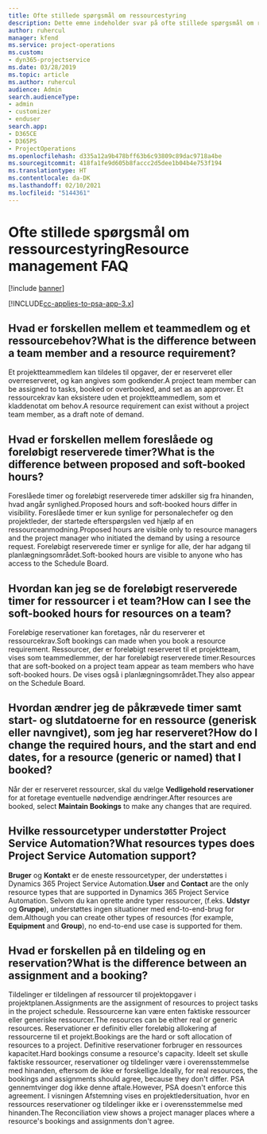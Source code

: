 ```yaml
---
title: Ofte stillede spørgsmål om ressourcestyring
description: Dette emne indeholder svar på ofte stillede spørgsmål om ressourcestyring.
author: ruhercul
manager: kfend
ms.service: project-operations
ms.custom:
- dyn365-projectservice
ms.date: 03/28/2019
ms.topic: article
ms.author: ruhercul
audience: Admin
search.audienceType:
- admin
- customizer
- enduser
search.app:
- D365CE
- D365PS
- ProjectOperations
ms.openlocfilehash: d335a12a9b478bff63b6c93809c89dac9718a4be
ms.sourcegitcommit: 418fa1fe9d605b8faccc2d5dee1b04b4e753f194
ms.translationtype: HT
ms.contentlocale: da-DK
ms.lasthandoff: 02/10/2021
ms.locfileid: "5144361"
---
```

# <a name="resource-management-faq"></a><span data-ttu-id="133c9-103">Ofte stillede spørgsmål om ressourcestyring</span><span class="sxs-lookup"><span data-stu-id="133c9-103">Resource management FAQ</span></span>

[!include [banner](../includes/psa-now-project-operations.md)]

[!INCLUDE[cc-applies-to-psa-app-3.x](../includes/cc-applies-to-psa-app-3x.md)]

## <a name="what-is-the-difference-between-a-team-member-and-a-resource-requirement"></a><span data-ttu-id="133c9-104">Hvad er forskellen mellem et teammedlem og et ressourcebehov?</span><span class="sxs-lookup"><span data-stu-id="133c9-104">What is the difference between a team member and a resource requirement?</span></span>

<span data-ttu-id="133c9-105">Et projektteammedlem kan tildeles til opgaver, der er reserveret eller overreserveret, og kan angives som godkender.</span><span class="sxs-lookup"><span data-stu-id="133c9-105">A project team member can be assigned to tasks, booked or overbooked, and set as an approver.</span></span> <span data-ttu-id="133c9-106">Et ressourcekrav kan eksistere uden et projektteammedlem, som et kladdenotat om behov.</span><span class="sxs-lookup"><span data-stu-id="133c9-106">A resource requirement can exist without a project team member, as a draft note of demand.</span></span> 

## <a name="what-is-the-difference-between-proposed-and-soft-booked-hours"></a><span data-ttu-id="133c9-107">Hvad er forskellen mellem foreslåede og foreløbigt reserverede timer?</span><span class="sxs-lookup"><span data-stu-id="133c9-107">What is the difference between proposed and soft-booked hours?</span></span>

<span data-ttu-id="133c9-108">Foreslåede timer og foreløbigt reserverede timer adskiller sig fra hinanden, hvad angår synlighed.</span><span class="sxs-lookup"><span data-stu-id="133c9-108">Proposed hours and soft-booked hours differ in visibility.</span></span> <span data-ttu-id="133c9-109">Foreslåede timer er kun synlige for personalechefer og den projektleder, der startede efterspørgslen ved hjælp af en ressourceanmodning.</span><span class="sxs-lookup"><span data-stu-id="133c9-109">Proposed hours are visible only to resource managers and the project manager who initiated the demand by using a resource request.</span></span> <span data-ttu-id="133c9-110">Foreløbigt reserverede timer er synlige for alle, der har adgang til planlægningsområdet.</span><span class="sxs-lookup"><span data-stu-id="133c9-110">Soft-booked hours are visible to anyone who has access to the Schedule Board.</span></span>

## <a name="how-can-i-see-the-soft-booked-hours-for-resources-on-a-team"></a><span data-ttu-id="133c9-111">Hvordan kan jeg se de foreløbigt reserverede timer for ressourcer i et team?</span><span class="sxs-lookup"><span data-stu-id="133c9-111">How can I see the soft-booked hours for resources on a team?</span></span>

<span data-ttu-id="133c9-112">Foreløbige reservationer kan foretages, når du reserverer et ressourcekrav.</span><span class="sxs-lookup"><span data-stu-id="133c9-112">Soft bookings can made when you book a resource requirement.</span></span> <span data-ttu-id="133c9-113">Ressourcer, der er foreløbigt reserveret til et projektteam, vises som teammedlemmer, der har foreløbigt reserverede timer.</span><span class="sxs-lookup"><span data-stu-id="133c9-113">Resources that are soft-booked on a project team appear as team members who have soft-booked hours.</span></span> <span data-ttu-id="133c9-114">De vises også i planlægningsområdet.</span><span class="sxs-lookup"><span data-stu-id="133c9-114">They also appear on the Schedule Board.</span></span>

## <a name="how-do-i-change-the-required-hours-and-the-start-and-end-dates-for-a-resource-generic-or-named-that-i-booked"></a><span data-ttu-id="133c9-115">Hvordan ændrer jeg de påkrævede timer samt start- og slutdatoerne for en ressource (generisk eller navngivet), som jeg har reserveret?</span><span class="sxs-lookup"><span data-stu-id="133c9-115">How do I change the required hours, and the start and end dates, for a resource (generic or named) that I booked?</span></span>

<span data-ttu-id="133c9-116">Når der er reserveret ressourcer, skal du vælge **Vedligehold reservationer** for at foretage eventuelle nødvendige ændringer.</span><span class="sxs-lookup"><span data-stu-id="133c9-116">After resources are booked, select **Maintain Bookings** to make any changes that are required.</span></span>

## <a name="what-resources-types-does-project-service-automation-support"></a><span data-ttu-id="133c9-117">Hvilke ressourcetyper understøtter Project Service Automation?</span><span class="sxs-lookup"><span data-stu-id="133c9-117">What resources types does Project Service Automation support?</span></span>

<span data-ttu-id="133c9-118">**Bruger** og **Kontakt** er de eneste ressourcetyper, der understøttes i Dynamics 365 Project Service Automation.</span><span class="sxs-lookup"><span data-stu-id="133c9-118">**User** and **Contact** are the only resource types that are supported in Dynamics 365 Project Service Automation.</span></span> <span data-ttu-id="133c9-119">Selvom du kan oprette andre typer ressourcer, (f.eks. **Udstyr** og **Gruppe**), understøttes ingen situationer med end-to-end-brug for dem.</span><span class="sxs-lookup"><span data-stu-id="133c9-119">Although you can create other types of resources (for example, **Equipment** and **Group**), no end-to-end use case is supported for them.</span></span>

## <a name="what-is-the-difference-between-an-assignment-and-a-booking"></a><span data-ttu-id="133c9-120">Hvad er forskellen på en tildeling og en reservation?</span><span class="sxs-lookup"><span data-stu-id="133c9-120">What is the difference between an assignment and a booking?</span></span>

<span data-ttu-id="133c9-121">Tildelinger er tildelingen af ressourcer til projektopgaver i projektplanen.</span><span class="sxs-lookup"><span data-stu-id="133c9-121">Assignments are the assignment of resources to project tasks in the project schedule.</span></span> <span data-ttu-id="133c9-122">Ressourcerne kan være enten faktiske ressourcer eller generiske ressourcer.</span><span class="sxs-lookup"><span data-stu-id="133c9-122">The resources can be either real or generic resources.</span></span> <span data-ttu-id="133c9-123">Reservationer er definitiv eller foreløbig allokering af ressourcerne til et projekt.</span><span class="sxs-lookup"><span data-stu-id="133c9-123">Bookings are the hard or soft allocation of resources to a project.</span></span> <span data-ttu-id="133c9-124">Definitive reservationer forbruger en ressources kapacitet.</span><span class="sxs-lookup"><span data-stu-id="133c9-124">Hard bookings consume a resource's capacity.</span></span> <span data-ttu-id="133c9-125">Ideelt set skulle faktiske ressourcer, reservationer og tildelinger være i overensstemmelse med hinanden, eftersom de ikke er forskellige.</span><span class="sxs-lookup"><span data-stu-id="133c9-125">Ideally, for real resources, the bookings and assignments should agree, because they don't differ.</span></span> <span data-ttu-id="133c9-126">PSA gennemtvinger dog ikke denne aftale.</span><span class="sxs-lookup"><span data-stu-id="133c9-126">However, PSA doesn't enforce this agreement.</span></span> <span data-ttu-id="133c9-127">I visningen Afstemning vises en projektledersituation, hvor en ressources reservationer og tildelinger ikke er i overensstemmelse med hinanden.</span><span class="sxs-lookup"><span data-stu-id="133c9-127">The Reconciliation view shows a project manager places where a resource's bookings and assignments don't agree.</span></span>
